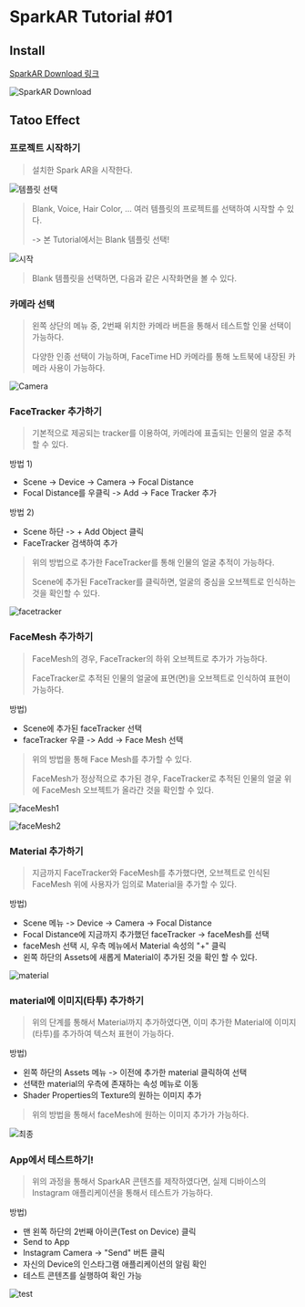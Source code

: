 # SparkAR Tutorial #01

## Install

[SparkAR Download 링크](https://sparkar.facebook.com/ar-studio/download/)

![SparkAR Download](./img/download.png)

## Tatoo Effect

### 프로젝트 시작하기

> 설치한 Spark AR을 시작한다.

![템플릿 선택](./img/templet.png)

> Blank, Voice, Hair Color, ... 여러 템플릿의 프로젝트를 선택하여 시작할 수 있다.
>
> -> 본 Tutorial에서는 Blank 템플릿 선택!

![시작](./img/start.png)

> Blank 템플릿을 선택하면, 다음과 같은 시작화면을 볼 수 있다.

### 카메라 선택

> 왼쪽 상단의 메뉴 중, 2번째 위치한 카메라 버튼을 통해서 테스트할 인물 선택이 가능하다.
>
> 다양한 인종 선택이 가능하며, FaceTime HD 카메라를 통해 노트북에 내장된 카메라 사용이 가능하다.

![Camera](./img/camera.png)

### FaceTracker 추가하기

> 기본적으로 제공되는 tracker를 이용하여, 카메라에 표출되는 인물의 얼굴 추적할 수 있다.

방법 1)
- Scene -> Device -> Camera -> Focal Distance
- Focal Distance를 우클릭 -> Add -> Face Tracker 추가

방법 2)
- Scene 하단 -> + Add Object 클릭
- FaceTracker 검색하여 추가

> 위의 방법으로 추가한 FaceTracker를 통해 인물의 얼굴 추적이 가능하다.
>
> Scene에 추가된 FaceTracker를 클릭하면, 얼굴의 중심을 오브젝트로 인식하는 것을 확인할 수 있다.

![facetracker](./img/faceTracker.png)

### FaceMesh 추가하기

> FaceMesh의 경우, FaceTracker의 하위 오브젝트로 추가가 가능하다.
>
> FaceTracker로 추적된 인물의 얼굴에 표면(면)을 오브젝트로 인식하여 표현이 가능하다.

방법)
- Scene에 추가된 faceTracker 선택
- faceTracker 우클 -> Add -> Face Mesh 선택

> 위의 방법을 통해 Face Mesh를 추가할 수 있다.
>
> FaceMesh가 정상적으로 추가된 경우, FaceTracker로 추적된 인물의 얼굴 위에 FaceMesh 오브젝트가 올라간 것을 확인할 수 있다.

![faceMesh1](./img/faceMesh1.png)

![faceMesh2](./img/faceMesh2.png)

### Material 추가하기

> 지금까지 FaceTracker와 FaceMesh를 추가했다면, 오브젝트로 인식된 FaceMesh 위에 사용자가 임의로 Material을 추가할 수 있다.

방법)
- Scene 메뉴 -> Device -> Camera -> Focal Distance
- Focal Distance에 지금까지 추가했던 faceTracker -> faceMesh를 선택
- faceMesh 선택 시, 우측 메뉴에서 Material 속성의 "+" 클릭
- 왼쪽 하단의 Assets에 새롭게 Material이 추가된 것을 확인 할 수 있다.

![material](./img/material.png)


### material에 이미지(타투) 추가하기

> 위의 단계를 통해서 Material까지 추가하였다면, 이미 추가한 Material에 이미지(타투)를 추가하여 텍스처 표현이 가능하다.

방법)
- 왼쪽 하단의 Assets 메뉴 -> 이전에 추가한 material 클릭하여 선택
- 선택한 material의 우측에 존재하는 속성 메뉴로 이동
- Shader Properties의 Texture의 원하는 이미지 추가

> 위의 방법을 통해서 faceMesh에 원하는 이미지 추가가 가능하다.

![최종](./img/finish.png)

### App에서 테스트하기!

> 위의 과정을 통해서 SparkAR 콘텐츠를 제작하였다면, 실제 디바이스의 Instagram 애플리케이션을 통해서 테스트가 가능하다.

방법)
- 맨 왼쪽 하단의 2번째 아이콘(Test on Device) 클릭
- Send to App
- Instagram Camera -> "Send" 버튼 클릭
- 자신의 Device의 인스타그램 애플리케이션의 알림 확인
- 테스트 콘텐츠를 실행하여 확인 가능

![test](./img/test.png)
